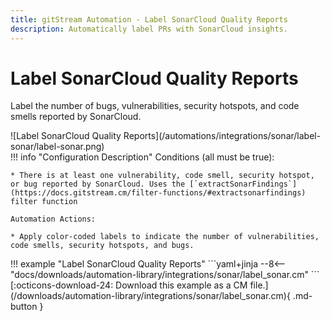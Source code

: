 ```yaml
---
title: gitStream Automation - Label SonarCloud Quality Reports
description: Automatically label PRs with SonarCloud insights.
---
```

# Label SonarCloud Quality Reports
Label the number of bugs, vulnerabilities, security hotspots, and code smells reported by SonarCloud.

<div class="automationImage" style="align:right" markdown="1">
![Label SonarCloud Quality Reports](/automations/integrations/sonar/label-sonar/label-sonar.png)
</div>
<div class="automationDescription" markdown="1">
!!! info "Configuration Description"
    Conditions (all must be true):

    * There is at least one vulnerability, code smell, security hotspot, or bug reported by SonarCloud. Uses the [`extractSonarFindings`](https://docs.gitstream.cm/filter-functions/#extractsonarfindings) filter function

    Automation Actions:

    * Apply color-coded labels to indicate the number of vulnerabilities, code smells, security hotspots, and bugs.
</div>
<div class="automationExample" markdown="1">
!!! example "Label SonarCloud Quality Reports"
    ```yaml+jinja
    --8<-- "docs/downloads/automation-library/integrations/sonar/label_sonar.cm"
    ```
    <div class="result" markdown>
      <span>
      [:octicons-download-24: Download this example as a CM file.](/downloads/automation-library/integrations/sonar/label_sonar.cm){ .md-button }
      </span>
    </div>
</div>